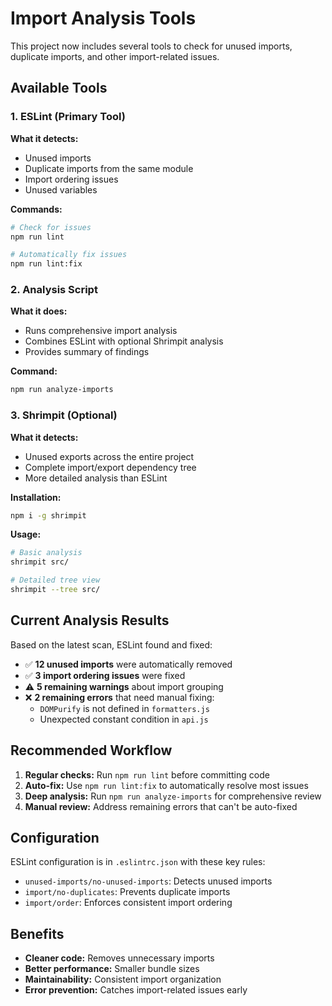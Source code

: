 # Import Analysis Tools

This project now includes several tools to check for unused imports, duplicate imports, and other import-related issues.

## Available Tools

### 1. ESLint (Primary Tool)

**What it detects:**
- Unused imports
- Duplicate imports from the same module
- Import ordering issues
- Unused variables

**Commands:**
```bash
# Check for issues
npm run lint

# Automatically fix issues
npm run lint:fix
```

### 2. Analysis Script

**What it does:**
- Runs comprehensive import analysis
- Combines ESLint with optional Shrimpit analysis
- Provides summary of findings

**Command:**
```bash
npm run analyze-imports
```

### 3. Shrimpit (Optional)

**What it detects:**
- Unused exports across the entire project
- Complete import/export dependency tree
- More detailed analysis than ESLint

**Installation:**
```bash
npm i -g shrimpit
```

**Usage:**
```bash
# Basic analysis
shrimpit src/

# Detailed tree view
shrimpit --tree src/
```

## Current Analysis Results

Based on the latest scan, ESLint found and fixed:
- ✅ **12 unused imports** were automatically removed
- ✅ **3 import ordering issues** were fixed
- ⚠️ **5 remaining warnings** about import grouping
- ❌ **2 remaining errors** that need manual fixing:
  - `DOMPurify` is not defined in `formatters.js`
  - Unexpected constant condition in `api.js`

## Recommended Workflow

1. **Regular checks:** Run `npm run lint` before committing code
2. **Auto-fix:** Use `npm run lint:fix` to automatically resolve most issues
3. **Deep analysis:** Run `npm run analyze-imports` for comprehensive review
4. **Manual review:** Address remaining errors that can't be auto-fixed

## Configuration

ESLint configuration is in `.eslintrc.json` with these key rules:
- `unused-imports/no-unused-imports`: Detects unused imports
- `import/no-duplicates`: Prevents duplicate imports
- `import/order`: Enforces consistent import ordering

## Benefits

- **Cleaner code:** Removes unnecessary imports
- **Better performance:** Smaller bundle sizes
- **Maintainability:** Consistent import organization
- **Error prevention:** Catches import-related issues early